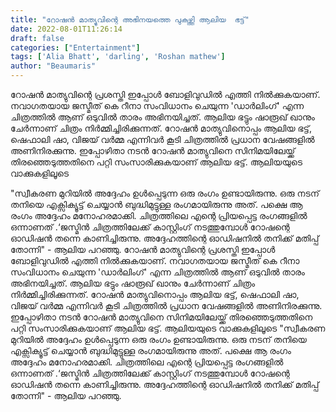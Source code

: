 ```yaml
---
title: "റോഷൻ മാത്യുവിന്റെ അഭിനയത്തെ പുകഴ്ത്തി ആലിയ  ഭട്ട്"
date: 2022-08-01T11:26:14
draft: false
categories: ["Entertainment"]
tags: ['Alia Bhatt', 'darling', 'Roshan mathew']
author: "Beaumaris"
---
```


റോഷൻ മാത്യുവിന്റെ പ്രശസ്തി ഇപ്പോൾ ബോളിവുഡിൽ എത്തി നിൽക്കുകയാണ്. നവാ​ഗതയായ ജസ്മീത് കെ റീനാ സംവിധാനം ചെയുന്ന 'ഡാർലിംഗ്' എന്ന ചിത്രത്തിൽ ആണ് ഒടുവിൽ താരം അഭിനയിച്ചത്. ആലിയ ഭട്ടും ഷാരൂഖ് ഖാനും ചേർന്നാണ് ചിത്രം നിർമ്മിച്ചിരിക്കുന്നത്. റോഷൻ മാത്യുവിനൊപ്പം ആലിയ ഭട്ട്, ഷെഫാലി ഷാ, വിജയ് വർമ്മ എന്നിവർ കൂടി ചിത്രത്തിൽ പ്രധാന വേഷങ്ങളിൽ അണിനിരക്കുന്നു. ഇപ്പോഴിതാ നടൻ റോഷൻ മാത്യുവിനെ സിനിമയിലേയ്ക്ക് തിരഞ്ഞെടുത്തതിനെ പറ്റി സംസാരിക്കുകയാണ് ആലിയ ഭട്ട്. ആലിയയുടെ വാക്കുകളിലൂടെ

"സ്വീകരണ മുറിയിൽ അദ്ദേഹം ഉൾപ്പെടുന്ന ഒരു രം​ഗം ഉണ്ടായിരുന്നു. ഒരു നടന് തനിയെ എക്സിക്യൂട്ട് ചെയ്യാൻ‌ ബുദ്ധിമുട്ടുള്ള രം​ഗമായിരുന്നു അത്. പക്ഷെ ആ രംഗം അദ്ദേഹം മനോഹരമാക്കി. ചിത്രത്തിലെ എന്റെ പ്രിയപ്പെട്ട രം​ഗങ്ങളിൽ ഒന്നാണത് .‘ജസ്മിൻ ചിത്രത്തിലേക്ക് കാസ്റ്റിം​ഗ് നടത്തുമ്പോൾ റോഷന്റെ ഓഡിഷൻ തന്നെ കാണിച്ചിരുന്നു. അദ്ദേഹത്തിന്റെ ഓഡിഷനിൽ തനിക്ക് മതിപ്പ് തോന്നി" - ആലിയ പറഞ്ഞു.
റോഷൻ മാത്യുവിന്റെ പ്രശസ്തി ഇപ്പോൾ ബോളിവുഡിൽ എത്തി നിൽക്കുകയാണ്. നവാ​ഗതയായ ജസ്മീത് കെ റീനാ സംവിധാനം ചെയുന്ന 'ഡാർലിംഗ്' എന്ന ചിത്രത്തിൽ ആണ് ഒടുവിൽ താരം അഭിനയിച്ചത്. ആലിയ ഭട്ടും ഷാരൂഖ് ഖാനും ചേർന്നാണ് ചിത്രം നിർമ്മിച്ചിരിക്കുന്നത്. റോഷൻ മാത്യുവിനൊപ്പം ആലിയ ഭട്ട്, ഷെഫാലി ഷാ, വിജയ് വർമ്മ എന്നിവർ കൂടി ചിത്രത്തിൽ പ്രധാന വേഷങ്ങളിൽ അണിനിരക്കുന്നു. ഇപ്പോഴിതാ നടൻ റോഷൻ മാത്യുവിനെ സിനിമയിലേയ്ക്ക് തിരഞ്ഞെടുത്തതിനെ പറ്റി സംസാരിക്കുകയാണ് ആലിയ ഭട്ട്. ആലിയയുടെ വാക്കുകളിലൂടെ "സ്വീകരണ മുറിയിൽ അദ്ദേഹം ഉൾപ്പെടുന്ന ഒരു രം​ഗം ഉണ്ടായിരുന്നു. ഒരു നടന് തനിയെ എക്സിക്യൂട്ട് ചെയ്യാൻ‌ ബുദ്ധിമുട്ടുള്ള രം​ഗമായിരുന്നു അത്. പക്ഷെ ആ രംഗം അദ്ദേഹം മനോഹരമാക്കി. ചിത്രത്തിലെ എന്റെ പ്രിയപ്പെട്ട രം​ഗങ്ങളിൽ ഒന്നാണത് .‘ജസ്മിൻ ചിത്രത്തിലേക്ക് കാസ്റ്റിം​ഗ് നടത്തുമ്പോൾ റോഷന്റെ ഓഡിഷൻ തന്നെ കാണിച്ചിരുന്നു. അദ്ദേഹത്തിന്റെ ഓഡിഷനിൽ തനിക്ക് മതിപ്പ് തോന്നി" - ആലിയ പറഞ്ഞു.
